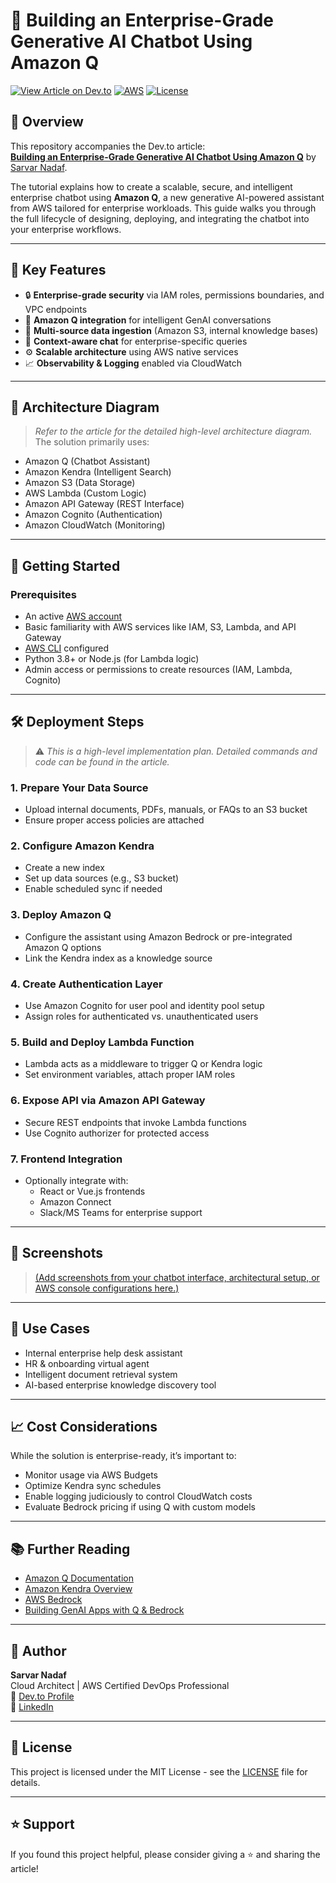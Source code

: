 # 🤖 Building an Enterprise-Grade Generative AI Chatbot Using Amazon Q

[![View Article on Dev.to](https://img.shields.io/badge/Read%20on-Dev.to-black?logo=dev.to&style=flat-square)](https://dev.to/aws-builders/building-an-enterprise-grade-generative-ai-chatbot-using-amazon-q-9m3)
[![AWS](https://img.shields.io/badge/Built%20with-AWS-blue?logo=amazon-aws&style=flat-square)](https://aws.amazon.com/)
[![License](https://img.shields.io/badge/license-MIT-green.svg?style=flat-square)](LICENSE)

## 📘 Overview

This repository accompanies the Dev.to article:  
**[Building an Enterprise-Grade Generative AI Chatbot Using Amazon Q](https://dev.to/aws-builders/building-an-enterprise-grade-generative-ai-chatbot-using-amazon-q-9m3)** by [Sarvar Nadaf](https://dev.to/sarvar_04).  

The tutorial explains how to create a scalable, secure, and intelligent enterprise chatbot using **Amazon Q**, a new generative AI-powered assistant from AWS tailored for enterprise workloads. This guide walks you through the full lifecycle of designing, deploying, and integrating the chatbot into your enterprise workflows.

---

## 📌 Key Features

- 🔒 **Enterprise-grade security** via IAM roles, permissions boundaries, and VPC endpoints
- 🧠 **Amazon Q integration** for intelligent GenAI conversations
- 📂 **Multi-source data ingestion** (Amazon S3, internal knowledge bases)
- 🧾 **Context-aware chat** for enterprise-specific queries
- ⚙️ **Scalable architecture** using AWS native services
- 📈 **Observability & Logging** enabled via CloudWatch

---

## 🧱 Architecture Diagram

> *Refer to the article for the detailed high-level architecture diagram.*  
The solution primarily uses:
- Amazon Q (Chatbot Assistant)
- Amazon Kendra (Intelligent Search)
- Amazon S3 (Data Storage)
- AWS Lambda (Custom Logic)
- Amazon API Gateway (REST Interface)
- Amazon Cognito (Authentication)
- Amazon CloudWatch (Monitoring)

---

## 🚀 Getting Started

### Prerequisites

- An active [AWS account](https://aws.amazon.com/)
- Basic familiarity with AWS services like IAM, S3, Lambda, and API Gateway
- [AWS CLI](https://docs.aws.amazon.com/cli/latest/userguide/install-cliv2.html) configured
- Python 3.8+ or Node.js (for Lambda logic)
- Admin access or permissions to create resources (IAM, Lambda, Cognito)

---

## 🛠️ Deployment Steps

> ⚠️ *This is a high-level implementation plan. Detailed commands and code can be found in the article.*

### 1. **Prepare Your Data Source**
- Upload internal documents, PDFs, manuals, or FAQs to an S3 bucket
- Ensure proper access policies are attached

### 2. **Configure Amazon Kendra**
- Create a new index
- Set up data sources (e.g., S3 bucket)
- Enable scheduled sync if needed

### 3. **Deploy Amazon Q**
- Configure the assistant using Amazon Bedrock or pre-integrated Amazon Q options
- Link the Kendra index as a knowledge source

### 4. **Create Authentication Layer**
- Use Amazon Cognito for user pool and identity pool setup
- Assign roles for authenticated vs. unauthenticated users

### 5. **Build and Deploy Lambda Function**
- Lambda acts as a middleware to trigger Q or Kendra logic
- Set environment variables, attach proper IAM roles

### 6. **Expose API via Amazon API Gateway**
- Secure REST endpoints that invoke Lambda functions
- Use Cognito authorizer for protected access

### 7. **Frontend Integration**
- Optionally integrate with:
  - React or Vue.js frontends
  - Amazon Connect
  - Slack/MS Teams for enterprise support

---

## 📸 Screenshots

> [(Add screenshots from your chatbot interface, architectural setup, or AWS console configurations here.)](https://media2.dev.to/dynamic/image/width=800%2Cheight=%2Cfit=scale-down%2Cgravity=auto%2Cformat=auto/https%3A%2F%2Fdev-to-uploads.s3.amazonaws.com%2Fuploads%2Farticles%2F5b7w8c0alkk0texi400v.png)

---

## 🧠 Use Cases

- Internal enterprise help desk assistant
- HR & onboarding virtual agent
- Intelligent document retrieval system
- AI-based enterprise knowledge discovery tool

---

## 📈 Cost Considerations

While the solution is enterprise-ready, it’s important to:
- Monitor usage via AWS Budgets
- Optimize Kendra sync schedules
- Enable logging judiciously to control CloudWatch costs
- Evaluate Bedrock pricing if using Q with custom models

---

## 📚 Further Reading

- [Amazon Q Documentation](https://aws.amazon.com/amazonq/)
- [Amazon Kendra Overview](https://docs.aws.amazon.com/kendra/latest/dg/what-is-kendra.html)
- [AWS Bedrock](https://aws.amazon.com/bedrock/)
- [Building GenAI Apps with Q & Bedrock](https://aws.amazon.com/blogs/machine-learning/build-generative-ai-powered-applications-with-amazon-q/)

---

## 🙌 Author

**Sarvar Nadaf**  
Cloud Architect | AWS Certified DevOps Professional  
📘 [Dev.to Profile](https://dev.to/sarvar_04)  
🔗 [LinkedIn](https://www.linkedin.com/in/sarvar04)

---

## 📝 License

This project is licensed under the MIT License - see the [LICENSE](LICENSE) file for details.

---

## ⭐️ Support

If you found this project helpful, please consider giving a ⭐️ and sharing the article!

